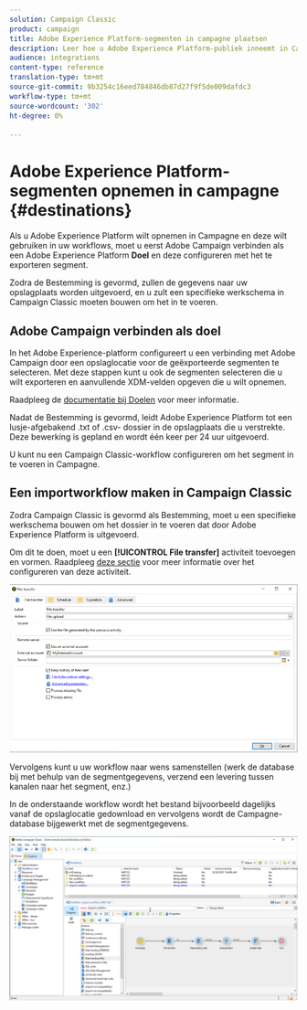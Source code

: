 ```yaml
---
solution: Campaign Classic
product: campaign
title: Adobe Experience Platform-segmenten in campagne plaatsen
description: Leer hoe u Adobe Experience Platform-publiek inneemt in Campaign Classic.
audience: integrations
content-type: reference
translation-type: tm+mt
source-git-commit: 9b3254c16eed784846db87d27f9f5de009dafdc3
workflow-type: tm+mt
source-wordcount: '302'
ht-degree: 0%

---
```



# Adobe Experience Platform-segmenten opnemen in campagne {#destinations}

Als u Adobe Experience Platform wilt opnemen in Campagne en deze wilt gebruiken in uw workflows, moet u eerst Adobe Campaign verbinden als een Adobe Experience Platform **Doel** en deze configureren met het te exporteren segment.

Zodra de Bestemming is gevormd, zullen de gegevens naar uw opslagplaats worden uitgevoerd, en u zult een specifieke werkschema in Campaign Classic moeten bouwen om het in te voeren.

## Adobe Campaign verbinden als doel

In het Adobe Experience-platform configureert u een verbinding met Adobe Campaign door een opslaglocatie voor de geëxporteerde segmenten te selecteren. Met deze stappen kunt u ook de segmenten selecteren die u wilt exporteren en aanvullende XDM-velden opgeven die u wilt opnemen.

Raadpleeg de [documentatie bij Doelen](https://experienceleague.adobe.com/docs/experience-platform/destinations/catalog/email-marketing/adobe-campaign.html) voor meer informatie.

Nadat de Bestemming is gevormd, leidt Adobe Experience Platform tot een lusje-afgebakend .txt of .csv- dossier in de opslagplaats die u verstrekte. Deze bewerking is gepland en wordt één keer per 24 uur uitgevoerd.

U kunt nu een Campaign Classic-workflow configureren om het segment in te voeren in Campagne.

## Een importworkflow maken in Campaign Classic

Zodra Campaign Classic is gevormd als Bestemming, moet u een specifieke werkschema bouwen om het dossier in te voeren dat door Adobe Experience Platform is uitgevoerd.

Om dit te doen, moet u een **[!UICONTROL File transfer]** activiteit toevoegen en vormen. Raadpleeg [deze sectie](../../workflow/using/file-transfer.md) voor meer informatie over het configureren van deze activiteit.

![](assets/rtcdp-file-transfer.png)

Vervolgens kunt u uw workflow naar wens samenstellen (werk de database bij met behulp van de segmentgegevens, verzend een levering tussen kanalen naar het segment, enz.)

In de onderstaande workflow wordt het bestand bijvoorbeeld dagelijks vanaf de opslaglocatie gedownload en vervolgens wordt de Campagne-database bijgewerkt met de segmentgegevens.

![](assets/rtcdp-workflow.png)
